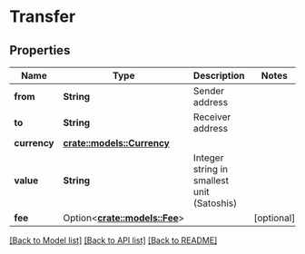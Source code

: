 # Transfer

## Properties

Name | Type | Description | Notes
------------ | ------------- | ------------- | -------------
**from** | **String** | Sender address | 
**to** | **String** | Receiver address | 
**currency** | [**crate::models::Currency**](currency.md) |  | 
**value** | **String** | Integer string in smallest unit (Satoshis) | 
**fee** | Option<[**crate::models::Fee**](fee.md)> |  | [optional]

[[Back to Model list]](../README.md#documentation-for-models) [[Back to API list]](../README.md#documentation-for-api-endpoints) [[Back to README]](../README.md)


